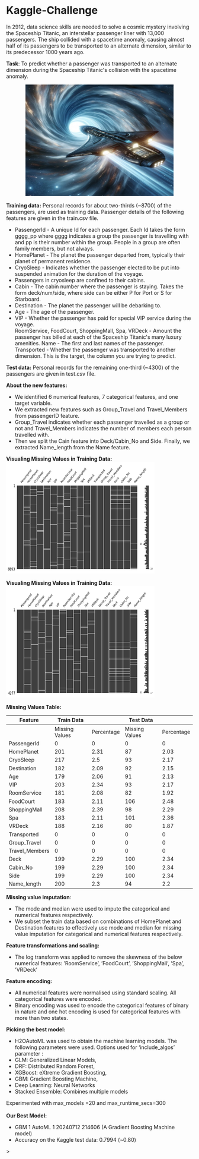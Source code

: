 # Kaggle-Challenge

In 2912, data science skills are needed to solve a cosmic mystery involving the Spaceship Titanic, an interstellar passenger liner with 13,000 passengers. The ship collided with a spacetime anomaly, causing almost half of its passengers to be transported to an alternate dimension, similar to its predecessor 1000 years ago.

<b>Task</b>: To predict whether a passenger was transported to an alternate dimension during the Spaceship Titanic's collision with the spacetime anomaly.

<div align="center">
<img src="Image_01.jpg" alt="" width="400" height="300">
</div>

<b>Training data:</b> Personal records for about two-thirds (~8700) of the passengers, are used as training data. Passenger details of the following features are given in the train.csv file.

<ul>
<li>PassengerId - A unique Id for each passenger. Each Id takes the form gggg_pp where gggg indicates a group the passenger is travelling with and pp is their number within the group. People in a group are often family members, but not always.</li>
<li>HomePlanet - The planet the passenger departed from, typically their planet of permanent residence.</li>
<li>CryoSleep - Indicates whether the passenger elected to be put into suspended animation for the duration of the voyage.</li> <li>Passengers in cryosleep are confined to their cabins.</li>
<li>Cabin - The cabin number where the passenger is staying. Takes the form deck/num/side, where side can be either P for Port or S for Starboard. </li>
<li>Destination - The planet the passenger will be debarking to.</li>
<li>Age - The age of the passenger.</li>
<li>VIP - Whether the passenger has paid for special VIP service during the voyage.</li>
RoomService, FoodCourt, ShoppingMall, Spa, VRDeck - Amount the passenger has billed at each of the Spaceship Titanic's many luxury amenities.</li>
Name - The first and last names of the passenger.
Transported - Whether the passenger was transported to another dimension. This is the target, the column you are trying to predict.
</ul>

<b>Test data:</b> Personal records for the remaining one-third (~4300) of the passengers are given in test.csv file.

<b>About the new features: </b>
<ul>
<li> We identified 6 numerical features, 7 categorical features, and one target variable. </li>
<li> We extracted new features such as Group_Travel and Travel_Members from passengerID feature. </li>
<li> Group_Travel indicates whether each passenger travelled as a group or not and Travel_Members indicates the number of members each person travelled with. </li>
<li> Then we split the Cain feature into Deck/Cabin_No and Side. Finally, we extracted Name_length from the Name feature. </li>
</ul>

<b> Visualing Missing Values in Training Data:</b>
<img src="Image_02.png" alt="Example Image" width="400" height="300">

<b> Visualing Missing Values in Training Data:</b>
<img src="Image_03.png" alt="Example Image" width="400" height="300">

<b>Missing Values Table:</b>

| Feature         | Train Data |          | Test Data |          |
|-----------------|------------|----------|-----------|----------|
|                 | Missing Values | Percentage | Missing Values | Percentage |
| PassengerId     | 0          | 0        | 0         | 0        |
| HomePlanet      | 201        | 2.31     | 87        | 2.03     |
| CryoSleep       | 217        | 2.5      | 93        | 2.17     |
| Destination     | 182        | 2.09     | 92        | 2.15     |
| Age             | 179        | 2.06     | 91        | 2.13     |
| VIP             | 203        | 2.34     | 93        | 2.17     |
| RoomService     | 181        | 2.08     | 82        | 1.92     |
| FoodCourt       | 183        | 2.11     | 106       | 2.48     |
| ShoppingMall    | 208        | 2.39     | 98        | 2.29     |
| Spa             | 183        | 2.11     | 101       | 2.36     |
| VRDeck          | 188        | 2.16     | 80        | 1.87     |
| Transported     | 0          | 0        | 0         | 0        |
| Group_Travel    | 0          | 0        | 0         | 0        |
| Travel_Members  | 0          | 0        | 0         | 0        |
| Deck            | 199        | 2.29     | 100       | 2.34     |
| Cabin_No        | 199        | 2.29     | 100       | 2.34     |
| Side            | 199        | 2.29     | 100       | 2.34     |
| Name_length     | 200        | 2.3      | 94        | 2.2      |


<b>Missing value imputation</b>: 
<ul>
<li> The mode and median were used to impute the categorical and numerical features respectively. </li>
<li> We subset the train data based on combinations of HomePlanet and Destination features to effectively use mode and median for missing value imputation for categorical and numerical features respectively.</li>
</ul>
<b>Feature transformations and scaling:</b><ul>
<li>The log transform was applied to remove the skewness of the below numerical features: ’RoomService’, ’FoodCourt’, ’ShoppingMall’, ’Spa’, ’VRDeck’</li>
</ul>
<b>Feature encoding:</b>
<ul>
<li>All numerical features were normalised using standard scaling. All categorical features were encoded.</li>
<li>Binary encoding was used to encode the categorical features of binary in nature and one hot encoding is used for categorical features with more than two states.</li>
</ul>
<b>Picking the best model:</b>
<ul>
<li>H2OAutoML was used to obtain the machine learning models. The following parameters were used.
Options used for ‘include_algos’ parameter : 
<li>GLM: Generalized Linear Models, 
<li>DRF: Distributed Random Forest, 
<li>XGBoost: eXtreme Gradient Boosting,
<li>GBM: Gradient Boosting Machine, 
<li>Deep Learning: Neural Networks 
<li>Stacked Ensemble: Combines multiple models
</ul>
Experimented with max_models =20 and max_runtime_secs=300<br><br>
<b>Our Best Model:</b>
<ul>
<li>GBM 1 AutoML 1 20240712 214606 (A Gradient Boosting Machine model)</li>
<li>Accuracy on the Kaggle test data: 0.7994 (¬0.80) </li>
</ul>>
